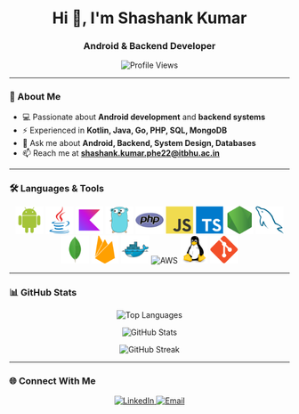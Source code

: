 <h1 align="center">Hi 👋, I'm Shashank Kumar</h1>
<h3 align="center">Android & Backend Developer</h3>

<p align="center">
  <img src="https://komarev.com/ghpvc/?username=shashankiitbhu&label=Profile%20views&color=0e75b6&style=flat" alt="Profile Views" />
</p>

---

### 🚀 About Me  
- 💻 Passionate about **Android development** and **backend systems**  
- ⚡ Experienced in **Kotlin, Java, Go, PHP, SQL, MongoDB**  
- 💬 Ask me about **Android, Backend, System Design, Databases**  
- 📫 Reach me at **shashank.kumar.phe22@itbhu.ac.in**  

---

### 🛠️ Languages & Tools  
<p align="center">
  <img src="https://raw.githubusercontent.com/devicons/devicon/master/icons/android/android-original.svg" alt="Android" width="50" height="50"/>
  <img src="https://raw.githubusercontent.com/devicons/devicon/master/icons/java/java-original.svg" alt="Java" width="50" height="50"/>
  <img src="https://raw.githubusercontent.com/devicons/devicon/master/icons/kotlin/kotlin-original.svg" alt="Kotlin" width="50" height="50"/>
  <img src="https://raw.githubusercontent.com/devicons/devicon/master/icons/go/go-original.svg" alt="Go" width="50" height="50"/>
  <img src="https://raw.githubusercontent.com/devicons/devicon/master/icons/php/php-original.svg" alt="PHP" width="50" height="50"/>
  <img src="https://raw.githubusercontent.com/devicons/devicon/master/icons/javascript/javascript-original.svg" alt="JavaScript" width="50" height="50"/>
  <img src="https://raw.githubusercontent.com/devicons/devicon/master/icons/typescript/typescript-original.svg" alt="TypeScript" width="50" height="50"/>
  <img src="https://raw.githubusercontent.com/devicons/devicon/master/icons/nodejs/nodejs-original.svg" alt="Node.js" width="50" height="50"/>
  <img src="https://raw.githubusercontent.com/devicons/devicon/master/icons/mysql/mysql-original.svg" alt="MySQL" width="50" height="50"/>
  <img src="https://raw.githubusercontent.com/devicons/devicon/master/icons/mongodb/mongodb-original.svg" alt="MongoDB" width="50" height="50"/>
  <img src="https://raw.githubusercontent.com/devicons/devicon/master/icons/firebase/firebase-plain.svg" alt="Firebase" width="50" height="50"/>
  <img src="https://raw.githubusercontent.com/devicons/devicon/master/icons/docker/docker-original.svg" alt="Docker" width="50" height="50"/>
  <img src="https://raw.githubusercontent.com/devicons/devicon/master/icons/aws/aws-original.svg" alt="AWS" width="50" height="50"/>
  <img src="https://raw.githubusercontent.com/devicons/devicon/master/icons/linux/linux-original.svg" alt="Linux" width="50" height="50"/>
  <img src="https://raw.githubusercontent.com/devicons/devicon/master/icons/git/git-original.svg" alt="Git" width="50" height="50"/>
</p>

---

### 📊 GitHub Stats  
<p align="center">
  <img src="https://github-readme-stats.vercel.app/api/top-langs?username=shashankiitbhu&show_icons=true&locale=en&layout=compact" alt="Top Languages" />
</p>  

<p align="center">
  <img src="https://github-readme-stats.vercel.app/api?username=shashankiitbhu&show_icons=true&locale=en" alt="GitHub Stats" />
</p>  

<p align="center">
  <img src="https://github-readme-streak-stats.herokuapp.com/?user=shashankiitbhu" alt="GitHub Streak" />
</p>

---

### 🌐 Connect With Me  
<p align="center">
  <a href="https://www.linkedin.com/in/shashank-kumar-7349281b6/" target="_blank">
    <img src="https://img.shields.io/badge/LinkedIn-%230077B5.svg?style=for-the-badge&logo=linkedin&logoColor=white" alt="LinkedIn"/>
  </a>
  <a href="mailto:shashank.kumar.phe22@itbhu.ac.in">
    <img src="https://img.shields.io/badge/Email-D14836?style=for-the-badge&logo=gmail&logoColor=white" alt="Email"/>
  </a>
</p>

